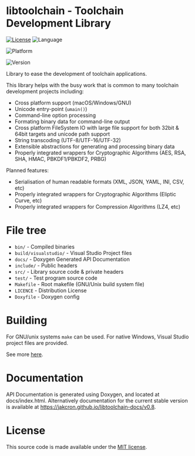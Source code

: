 # libtoolchain - Toolchain Development Library
[![License](https://img.shields.io/badge/license-MIT-blue.svg)](./LICENSE)
![Language](https://img.shields.io/badge/langauge-c++11-blue.svg)

![Platform](https://img.shields.io/badge/platform-linux:%20x86__64,%20i386%20%7C%20windows:%20x86__64,%20i386%20%7C%20macOS:%20x86__64,%20arm64-lightgrey.svg)

![Version](https://img.shields.io/badge/version-0.8.0%20%7C%20prerelease-green.svg)

Library to ease the development of toolchain applications.

This library helps with the busy work that is common to many toolchain development projects including:
* Cross platform support (macOS/Windows/GNU)
* Unicode entry-point (`umain()`)
* Command-line option processing
* Formating binary data for command-line output
* Cross platform FileSystem IO with large file support for both 32bit & 64bit targets and unicode path support
* String transcoding (UTF-8/UTF-16/UTF-32)
* Extensible abstractions for generating and processing binary data
* Properly integrated wrappers for Cryptographic Algorithms (AES, RSA, SHA, HMAC, PBKDF1/PBKDF2, PRBG)

Planned features:
* Serialisation of human readable formats (XML, JSON, YAML, INI, CSV, etc)
* Properly integrated wrappers for Cryptographic Algorithms (Eliptic Curve, etc)
* Properly integrated wrappers for Compression Algorithms (LZ4, etc)


# File tree
* `bin/` - Compiled binaries
* `build/visualstudio/` - Visual Studio Project files
* `docs/` - Doxygen Generated API Documentation
* `include/` - Public headers
* `src/` - Library source code & private headers
* `test/` - Test program source code
* `Makefile` - Root makefile (GNU/Unix build system file)
* `LICENCE` - Distribution License 
* `Doxyfile` -  Doxygen config

# Building
For GNU/unix systems `make` can be used. For native Windows, Visual Studio project files are provided.

See more [here](./BUILDING.md).

# Documentation
API Documentation is generated using Doxygen, and located at docs/index.html. Alternatively documentation for the current stable version is available at https://jakcron.github.io/libtoolchain-docs/v0.8.

# License 
This source code is made available under the [MIT license](./LICENSE).
